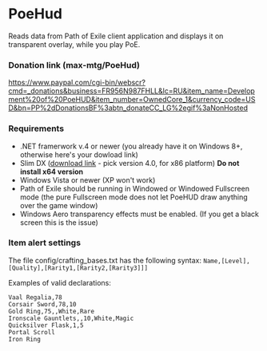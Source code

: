 PoeHud
======

Reads data from Path of Exile client application and displays it on transparent overlay, while you play PoE.

### Donation link (max-mtg/PoeHud)
https://www.paypal.com/cgi-bin/webscr?cmd=_donations&business=FR956N987FHLL&lc=RU&item_name=Development%20of%20PoeHUD&item_number=OwnedCore_1&currency_code=USD&bn=PP%2dDonationsBF%3abtn_donateCC_LG%2egif%3aNonHosted

### Requirements
* .NET framerwork v.4 or newer (you already have it on Windows 8+, otherwise here's your dowload link)
* Slim DX ([download link](http://slimdx.org/download.php) - pick version 4.0, for x86 platform) **Do not install x64 version**
* Windows Vista or newer (XP won't work)
* Path of Exile should be running in Windowed or Windowed Fullscreen mode (the pure Fullscreen mode does not let PoeHUD draw anything over the game window)
* Windows Aero transparency effects must be enabled. (If you get a black screen this is the issue)

### Item alert settings
The file config/crafting_bases.txt has the following syntax:
`Name,[Level],[Quality],[Rarity1,[Rarity2,[Rarity3]]]`

Examples of valid declarations:
```
Vaal Regalia,78
Corsair Sword,78,10
Gold Ring,75,,White,Rare
Ironscale Gauntlets,,10,White,Magic
Quicksilver Flask,1,5
Portal Scroll
Iron Ring
```
